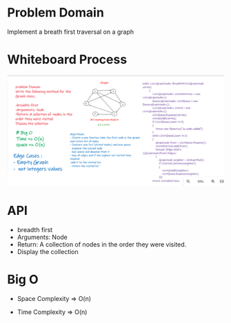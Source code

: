 ﻿# Problem Domain

Implement a breath first traversal on a graph

#  Whiteboard Process
![](../../img/BFGraph.png)

# API

-  breadth first
- Arguments: Node
- Return: A collection of nodes in the order they were visited.
- Display the collection
# Big O

- Space Complexity => O(n)

- Time Complexity => O(n)
